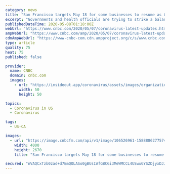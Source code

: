 ```yaml
---
category: news
title: "San Francisco targets May 18 for some businesses to resume as California unveils reopening guidelines"
excerpt: "Governments and health officials are trying to strike a balance between reopening economies and staving off a second wave of infections. California unveiled health guidelines for some businesses while Michigan Gov."
publishedDateTime: 2020-05-08T01:18:00Z
webUrl: "https://www.cnbc.com/2020/05/07/coronavirus-latest-updates.html"
ampWebUrl: "https://www.cnbc.com/amp/2020/05/07/coronavirus-latest-updates.html"
cdnAmpWebUrl: "https://www-cnbc-com.cdn.ampproject.org/c/s/www.cnbc.com/amp/2020/05/07/coronavirus-latest-updates.html"
type: article
quality: 75
heat: 75
published: false

provider:
  name: CNBC
  domain: cnbc.com
  images:
    - url: "https://insideout.app/coronavirus/assets/images/organizations/cnbc.com-50x50.jpg"
      width: 50
      height: 50

topics:
  - Coronavirus in US
  - Coronavirus

tags:
  - US-CA

images:
  - url: "https://image.cnbcfm.com/api/v1/image/106526961-1588886277574gettyimages-1210439986.jpeg?v=1588886384"
    width: 4000
    height: 2670
    title: "San Francisco targets May 18 for some businesses to resume as California unveils reopening guidelines"

secured: "nVAQCxTzb0zad+d7EmQOLASo0gBUsIAfGBCGi3MeWMCCL4USwuGYSZDjyxDJJj9nx4kX2hxECjTCvPC0jQFHbQ0dpSV5CETdBheoJ0clKdYUgJ7yu+C25zrnYu5iEz7OzVehJx4VuZiRX0gk7K9EOreGQClnx6o56LL+yUfOOkvrZJj2pjdOthNPfpSdAVGUjgyak4i2NIQJyuNKHyoJhPGzEMnYJql8OVJjrzf9vGIc2LgD7yC4JhZ9InFNHR7mRqKVj8GgjQtrwGUa8gvOK53KogZRwBI9YEGKnv3mzq4Yn1GtF+CicgXa4InNH/1hI4Cf78FN8/pm0YtQBkwk5I/7D/cToqFgbcVhBgLzl9iuTwRGYgS9W71N8A3OT8XZvlk2MnIh6njWKRJqRdTU64CnTfLnN6WZIJEYBtUXCMJ+Weuvum3cQb3WWuBjqt3SitlSCoyXiHyzD+DOsswAOzq2pETGoJP3ppcjItiyHHo=;kNOONpnLUeLO5yA1ygh6GQ=="
---
```


